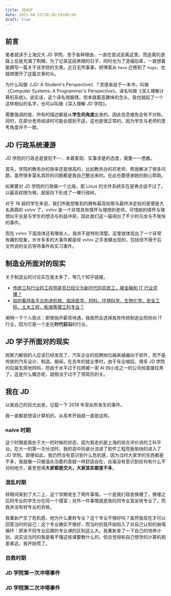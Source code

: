 ```yaml
---
title: JDASP
date: 2021-04-22T20:20:19+08:00
draft: true
---
```


## 前言
笔者就读于上海交大 JD 学院，苦于各种理由，一直在尝试逃离这里。而逃离的道路上总是充满了荆棘，为了记录这段黑暗的日子、同时也为了造福后辈，一直想着能撰写一篇关于该学院的文章。近日无所事事，把博客从 `hexo` 迁移到了 `hugo`，也就顺便开了这篇文章的头。

为什么叫做《JD: A Student's Perspective》？灵感来自于一本书，叫做《Computer Systems: A Programmer's Perspective》，译名叫做《深入理解计算机系统》。说实话，这个译名很脑残，但本就着恶趣味的念头，我也就起了一个这样相似的名字，也可以叫做《深入理解 JD 学院》。

需要强调的是，所有的描述都是从**学生的角度**出发的，因此信息难免会有不对称。同时，在部分老师阅读时可能会感到不适，这也是很正常的，因为学生与老师的思考角度并不一致。

## JD 行政系统漫游

JD 学院的行政总是褒贬不一，本着客观、实事求是的态度，需要一一悉数。

首先，学院的教务办的效率还是很高的，比如教务办的邓老师，帮我解决了很多问题，虽然很多莫名其妙的问题都是我自己整出来的。在此也要感谢她的耐心帮助。

如果要对 JD 学院的行政做一个比喻，那 Linux 的文件系统实在是再合适不过了。以最高权限为根，层层向下形成了一棵行政树。

对于 18 级的学生来说，我们所能想象到的拥有最高权限与最终决定权的是便是大名鼎鼎的 vvlvv 了，vvlvv 是一个非常具有情怀与理想的老师，可惜她的情怀与理想似乎总是与学生的想法与利益冲突，因此我们这一届闹出了不少的乌龙与不愉快的事件。

而在 vvlvv 下面具体还有哪些人，我并不是特别清楚。这里就体现出了一个非常有趣的现象，许许多多的大事件都是经 vvlvv 之手发酵出现的，包括但不限于后文所说的全员导师事件和实习事件。

## 制造业所面对的现实

关于制造业的讨论实在是太多了，甩几个知乎链接。

- [传统工科行业的工程师是否已经沦为新时代的农民工，被金融和 IT 行业完爆？](https://www.zhihu.com/question/26561498)
- [如何看待各平台劝退机械、临床医学、材料、环境科学、生物化学、安全工程、土木工程、船海等理工科专业？](https://www.zhihu.com/question/329519231)

阐明一下个人观点：即使抛开薪资待遇，我依然会选择放弃传统制造业而转向 IT 行业，因为它是一个走在**时代前沿**的行业。
## JD 学子所面对的现实

观察力敏锐的人应该已经发现了，汽车企业的招聘岗位越来越偏向于软件，而不是传统的汽车设计、制造。据闻，在去年的就业季时，由于车企缩招，很多 JD 学院的应届生原地转码，但由于水平过于拉跨被一家 AI 四小龙之一的公司给直接拉黑了。这是什么概念呢，就相当于过不了筛简历的关。

## 我在 JD

以我自己的目光出发，记载一下 2018 年至此所发生的事件。

我一直都是想读计算机的，从高考开始就一直是这样。

### naive 时期

这个时期是我处于大一的时候的状态，因为我走的是上海的综合评价进的工科平台。在大一的第一次分流时，我的高中同桌分流进了软件工程而我愉快的进入了 JD 学院。即便如此，我仍然没有意识到什么危机感，因为当时大家学的东西都差不多，我就像一只被温水泡着的青蛙一样舒适自在，丝毫没有意识到任何有什么不对的地方，甚至觉得**大家都是交大，大家其实都差不多**。

### 混乱时期

转眼间来到了大二上，这个学期发生了两件事情。一个是我们宿舍换楼了，换楼之后同专业的学生分在同一个寝室；另外一件事情就是我的同专业室友转专业了，而我并没有转专业的资格。

我重新产生了危机感，他为什么要转专业？这个专业不够好吗？虽然我现在才可以回答当时的自己：这个专业确实不够好，而当时的我开始陷入了对自己认知的崩塌循环：原来不同专业后期的专业课的区别这么大。我重新查了一下自己的培养计划，说实话当时的我是看不懂这些课要教什么的，但总觉得和自己想学的计算机相差甚远，我开始慌了。

### 自救时期

### JD 学院第一次冲塔事件

### JD 学院第二次冲塔事件